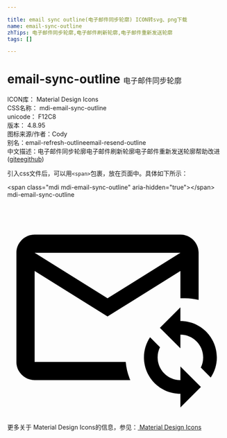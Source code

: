 ```yaml
---

title: email sync outline(电子邮件同步轮廓) ICON转svg、png下载
name: email-sync-outline
zhTips: 电子邮件同步轮廓,电子邮件刷新轮廓,电子邮件重新发送轮廓
tags: []

---
```


# email-sync-outline  <small style="font-size: 60%;font-weight: 100">电子邮件同步轮廓</small>


<div class="detail-page">
<p>
<span>
ICON库：
<span class="badge-secondary badge">Material Design Icons</span> 
</span>
<br/>
<span>
CSS名称：
<span class="badge-secondary badge">mdi-email-sync-outline</span> 
</span>
<br/>
<span>
unicode：
<span class="badge-secondary badge">F12C8</span> 
<copy-btn content='F12C8' btn-title=""></copy-btn>
<copy-btn :content='String.fromCodePoint(parseInt("F12C8", 16))' btn-title="复制U"></copy-btn>
</span>
<br/>
<span>
版本：
<span class="badge-secondary badge">4.8.95</span> 
</span>
<br/>
<span>图标来源/作者：<span class="badge-light badge">Cody</span></span> 
<br/>
<span>别名：<span class="badge-light badge">email-refresh-outline</span><span class="badge-light badge">email-resend-outline</span></span><br/><span class="zh-detail">中文描述：<span class="badge-primary badge">电子邮件同步轮廓</span><span class="badge-primary badge">电子邮件刷新轮廓</span><span class="badge-primary badge">电子邮件重新发送轮廓</span><span class="help-link"><span>帮助改进</span>(<a href="https://gitee.com/liuwave/icon-helper/edit/master/json/material/email-sync-outline.json" target="_blank" rel="noopener noreferrer">gitee</a><a href="https://github.com/liuwave/icon-helper/edit/master/json/material/email-sync-outline.json" target="_blank" rel="noopener noreferrer">github</a></span>)</span><br/>
</p>
</div>
<div class="alert alert-dark">
  <i class="mdi mdi-email-sync-outline mdi-48px"></i>
  <i class="mdi mdi-email-sync-outline mdi-36px"></i>
  <i class="mdi mdi-email-sync-outline mdi-24px"></i>
  <i class="mdi mdi-email-sync-outline mdi-18px"></i>
</div>
<div>
  <p>引入css文件后，可以用<code>&lt;span&gt;</code>包裹，放在页面中。具体如下所示：    
  </p>
  <div class="alert alert-primary" style="font-size: 14px">
    &lt;span class="mdi mdi-email-sync-outline" aria-hidden="true"&gt;&lt;/span&gt;
    <copy-btn content='<span class="mdi mdi-email-sync-outline" aria-hidden="true"></span>'></copy-btn>
  </div>
  <div class="alert alert-secondary">
    <i class="mdi mdi-email-sync-outline"
    style="font-size: 24px"
    aria-hidden="true"></i> mdi-email-sync-outline
    <copy-btn content="mdi-email-sync-outline" btn-title="复制图标名称"></copy-btn>
  </div>
</div>
<div id="svg" class="svg-wrap">
<svg xmlns="http://www.w3.org/2000/svg" viewBox="0 0 24 24"><path d="M3 4C1.9 4 1 4.9 1 6V18C1 19.1 1.9 20 3 20H13.5A6.5 6.5 0 0 1 13 18H3V8L11 13L19 8V11A6.5 6.5 0 0 1 19.5 11A6.5 6.5 0 0 1 21 11.18V6C21 4.9 20.1 4 19 4H3M3 6H19L11 11L3 6M19 12L16.75 14.25L19 16.5V15C20.38 15 21.5 16.12 21.5 17.5C21.5 17.9 21.41 18.28 21.24 18.62L22.33 19.71C22.75 19.08 23 18.32 23 17.5C23 15.29 21.21 13.5 19 13.5V12M15.67 15.29C15.25 15.92 15 16.68 15 17.5C15 19.71 16.79 21.5 19 21.5V23L21.25 20.75L19 18.5V20C17.62 20 16.5 18.88 16.5 17.5C16.5 17.1 16.59 16.72 16.76 16.38L15.67 15.29Z" /></svg>
</div>
<detail full-name='mdi-email-sync-outline'></detail>
    
<div><p>更多关于 Material Design Icons的信息，参见：<a target="_blank" href="https://iconhelper.cn/material.html"> Material Design Icons</a>
</p></div>
